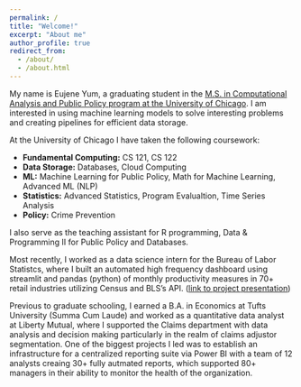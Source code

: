 ```yaml
---
permalink: /
title: "Welcome!"
excerpt: "About me"
author_profile: true
redirect_from: 
  - /about/
  - /about.html
---
```


My name is Eujene Yum, a graduating student in the [M.S. in Computational Analysis and Public Policy program at the University of Chicago](https://capp.uchicago.edu/). I am interested in using machine learning models to solve interesting problems and creating pipelines for efficient data storage. 

At the University of Chicago I have taken the following coursework:
* **Fundamental Computing:** CS 121, CS 122
* **Data Storage:** Databases, Cloud Computing
* **ML:** Machine Learning for Public Policy, Math for Machine Learning, Advanced ML (NLP)
* **Statistics:** Advanced Statistics, Program Evalualtion, Time Series Analysis
* **Policy:** Crime Prevention

I also serve as the teaching assistant for R programming, Data & Programming II for Public Policy and Databases. 

Most recently, I worked as a data science intern for the Bureau of Labor Statistcs, where I built an automated high frequency dashboard using streamlit and pandas (python) of monthly productivity measures in 70+ retail industries utilizing Census and BLS’s API. ([link to project presentation](https://github.com/codingitforward/cdf2022/blob/main/Eujene_Yum.pdf))

Previous to graduate schooling, I earned a B.A. in Economics at Tufts University (Summa Cum Laude) and worked as a quantitative data analyst at Liberty Mutual, where I supported the Claims department with data analysis and decision making particularly in the realm of claims adjustor segmentation. One of the biggest projects I led was to establish an infrastructure for a centralized reporting suite via Power BI with a team of 12 analysts creaing 30+ fully autmated reports, which supported 80+ managers in their ability to monitor the health of the organization. 


